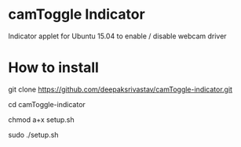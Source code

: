 camToggle Indicator
==============
Indicator applet for Ubuntu 15.04 to enable / disable webcam driver

How to install
==============

git clone https://github.com/deepaksrivastav/camToggle-indicator.git

cd camToggle-indicator

chmod a+x setup.sh

sudo ./setup.sh
